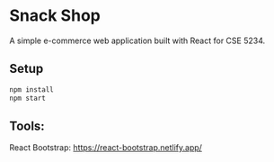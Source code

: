 # Snack Shop

A simple e-commerce web application built with React for CSE 5234.

## Setup

```bash
npm install
npm start
```

## Tools:
React Bootstrap: https://react-bootstrap.netlify.app/ 

